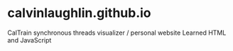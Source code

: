# calvinlaughlin.github.io

CalTrain synchronous threads visualizer / personal website
Learned HTML and JavaScript
